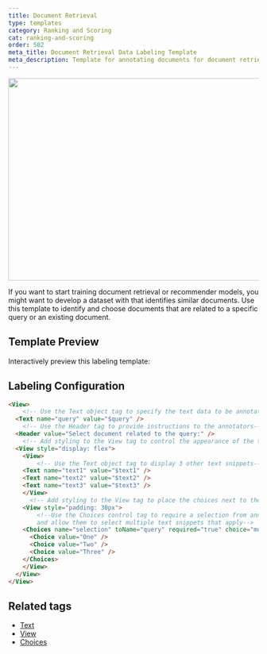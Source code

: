```yaml
---
title: Document Retrieval
type: templates
category: Ranking and Scoring
cat: ranking-and-scoring
order: 502
meta_title: Document Retrieval Data Labeling Template
meta_description: Template for annotating documents for document retrieval tasks with Label Studio for your machine learning and data science projects. 
---
```


<img src="/images/templates/document-retrieval.png" alt="" class="gif-border" width="552px" height="408px" />

If you want to start training document retrieval or recommender models, you might want to develop a dataset with that identifies similar documents. Use this template to identify and choose documents that are related to a specific query or an existing document.

## Template Preview

Interactively preview this labeling template:

<div id="main-preview"></div>

## Labeling Configuration

```html
<View>
    <!-- Use the Text object tag to specify the text data to be annotated-->
  <Text name="query" value="$query" />
    <!-- Use the Header tag to provide instructions to the annotators-->
  <Header value="Select document related to the query:" />
    <!-- Add styling to the View tag to control the appearance of the text samples and choices-->
  <View style="display: flex">
    <View>
        <!-- Use the Text object tag to display 3 other text snippets-->
    <Text name="text1" value="$text1" />
    <Text name="text2" value="$text2" />
    <Text name="text3" value="$text3" />
    </View>
      <!-- Add styling to the View tag to place the choices next to the text samples-->
    <View style="padding: 30px">
        <!--Use the Choices control tag to require a selection from annotators, 
        and allow them to select multiple text snippets that apply-->
    <Choices name="selection" toName="query" required="true" choice="multiple">
      <Choice value="One" />
      <Choice value="Two" />
  	  <Choice value="Three" />
    </Choices>
    </View>
  </View>
</View>
```

## Related tags

- [Text](/tags/text.html)
- [View](/tags/view.html)
- [Choices](/tags/choices.html)